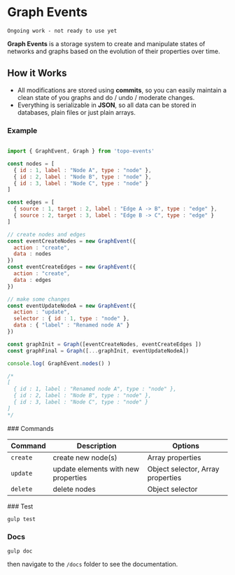 # Graph Events

    Ongoing work - not ready to use yet

**Graph Events** is a storage system to create and manipulate states of networks and graphs based on the evolution of their properties over time.


## How it Works

* All modifications are stored using **commits**, so you can easily maintain a clean state of you graphs and do / undo / moderate changes.
* Everything is serializable in **JSON**, so all data can be stored in databases, plain files or just plain arrays.

### Example

```js

import { GraphEvent, Graph } from 'topo-events'

const nodes = [
  { id : 1, label : "Node A", type : "node" },
  { id : 2, label : "Node B", type : "node" },
  { id : 3, label : "Node C", type : "node" }
]

const edges = [
  { source : 1, target : 2, label : "Edge A -> B", type : "edge" },
  { source : 2, target : 3, label : "Edge B -> C", type : "edge" }
]

// create nodes and edges
const eventCreateNodes = new GraphEvent({
  action : "create",
  data : nodes
})
const eventCreateEdges = new GraphEvent({
  action : "create",
  data : edges
})

// make some changes
const eventUpdateNodeA = new GraphEvent({
  action : "update",
  selector : { id : 1, type : "node" },
  data : { "label" : "Renamed node A" }
})

const graphInit = Graph([eventCreateNodes, eventCreateEdges ])
const graphFinal = Graph([...graphInit, eventUpdateNodeA])

console.log( GraphEvent.nodes() )

/*
[
  { id : 1, label : "Renamed node A", type : "node" },
  { id : 2, label : "Node B", type : "node" },
  { id : 3, label : "Node C", type : "node" }
]
*/


```

### Commands

| Command | Description | Options |
|------|------|------|
| `create` | create new node(s) | Array properties |
| `update` | update elements with new properties | Object selector, Array properties |
| `delete` | delete nodes | Object selector|


### Test

    gulp test

### Docs

    gulp doc

then navigate to the `/docs` folder to see the documentation.
